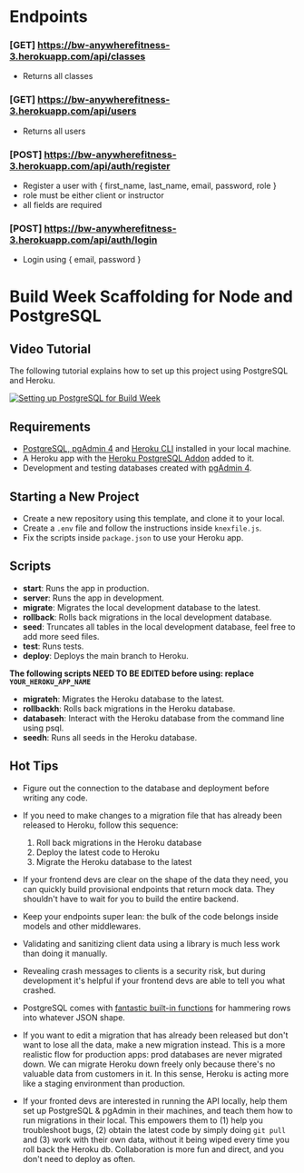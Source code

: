 # Endpoints

### [GET] https://bw-anywherefitness-3.herokuapp.com/api/classes
- Returns all classes

### [GET] https://bw-anywherefitness-3.herokuapp.com/api/users
- Returns all users

### [POST] https://bw-anywherefitness-3.herokuapp.com/api/auth/register
- Register a user with { first_name, last_name, email, password, role }
- role must be either client or instructor
- all fields are required

### [POST] https://bw-anywherefitness-3.herokuapp.com/api/auth/login
- Login using { email, password }

# Build Week Scaffolding for Node and PostgreSQL

## Video Tutorial

The following tutorial explains how to set up this project using PostgreSQL and Heroku.

[![Setting up PostgreSQL for Build Week](https://img.youtube.com/vi/kTO_tf4L23I/maxresdefault.jpg)](https://www.youtube.com/watch?v=kTO_tf4L23I)

## Requirements

- [PostgreSQL, pgAdmin 4](https://www.postgresql.org/download/) and [Heroku CLI](https://devcenter.heroku.com/articles/heroku-cli) installed in your local machine.
- A Heroku app with the [Heroku PostgreSQL Addon](https://devcenter.heroku.com/articles/heroku-postgresql#provisioning-heroku-postgres) added to it.
- Development and testing databases created with [pgAdmin 4](https://www.pgadmin.org/docs/pgadmin4/4.29/database_dialog.html).

## Starting a New Project

- Create a new repository using this template, and clone it to your local.
- Create a `.env` file and follow the instructions inside `knexfile.js`.
- Fix the scripts inside `package.json` to use your Heroku app.

## Scripts

- **start**: Runs the app in production.
- **server**: Runs the app in development.
- **migrate**: Migrates the local development database to the latest.
- **rollback**: Rolls back migrations in the local development database.
- **seed**: Truncates all tables in the local development database, feel free to add more seed files.
- **test**: Runs tests.
- **deploy**: Deploys the main branch to Heroku.

**The following scripts NEED TO BE EDITED before using: replace `YOUR_HEROKU_APP_NAME`**

- **migrateh**: Migrates the Heroku database to the latest.
- **rollbackh**: Rolls back migrations in the Heroku database.
- **databaseh**: Interact with the Heroku database from the command line using psql.
- **seedh**: Runs all seeds in the Heroku database.

## Hot Tips

- Figure out the connection to the database and deployment before writing any code.

- If you need to make changes to a migration file that has already been released to Heroku, follow this sequence:

  1. Roll back migrations in the Heroku database
  2. Deploy the latest code to Heroku
  3. Migrate the Heroku database to the latest

- If your frontend devs are clear on the shape of the data they need, you can quickly build provisional endpoints that return mock data. They shouldn't have to wait for you to build the entire backend.

- Keep your endpoints super lean: the bulk of the code belongs inside models and other middlewares.

- Validating and sanitizing client data using a library is much less work than doing it manually.

- Revealing crash messages to clients is a security risk, but during development it's helpful if your frontend devs are able to tell you what crashed.

- PostgreSQL comes with [fantastic built-in functions](https://hashrocket.com/blog/posts/faster-json-generation-with-postgresql) for hammering rows into whatever JSON shape.

- If you want to edit a migration that has already been released but don't want to lose all the data, make a new migration instead. This is a more realistic flow for production apps: prod databases are never migrated down. We can migrate Heroku down freely only because there's no valuable data from customers in it. In this sense, Heroku is acting more like a staging environment than production.

- If your fronted devs are interested in running the API locally, help them set up PostgreSQL & pgAdmin in their machines, and teach them how to run migrations in their local. This empowers them to (1) help you troubleshoot bugs, (2) obtain the latest code by simply doing `git pull` and (3) work with their own data, without it being wiped every time you roll back the Heroku db. Collaboration is more fun and direct, and you don't need to deploy as often.
